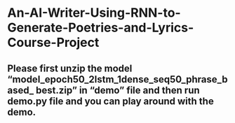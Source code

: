 # An-AI-Writer-Using-RNN-to-Generate-Poetries-and-Lyrics-Course-Project
## Please first unzip the model “model_epoch50_2lstm_1dense_seq50_phrase_based_ best.zip” in “demo” file and then run demo.py file and you can play around with the demo.
